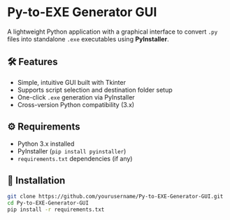 
# Py-to-EXE Generator GUI 

A lightweight Python application with a graphical interface to convert `.py` files into standalone `.exe` executables using **PyInstaller**.

## 🛠 Features
- Simple, intuitive GUI built with Tkinter
- Supports script selection and destination folder setup
- One-click `.exe` generation via PyInstaller
- Cross-version Python compatibility (3.x)

## ⚙️ Requirements
- Python 3.x installed
- PyInstaller (`pip install pyinstaller`)
- `requirements.txt` dependencies (if any)

## 🚀 Installation

```bash
git clone https://github.com/yourusername/Py-to-EXE-Generator-GUI.git
cd Py-to-EXE-Generator-GUI
pip install -r requirements.txt
